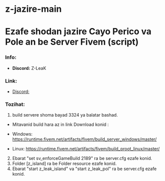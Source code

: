 # z-jazire-main
# Ezafe shodan jazire Cayo Perico va Pole an be Server Fivem (script)

### Info:
- **Discord:** Z-LeaK

### Link:
- [Discord:](https://discord.gg/F8xVAmDXvt)

### Tozihat:
1) build servere shoma bayad 3324 ya balatar bashad. 
* Mitavanid build hara az in link Download konid : 

* Windows: https://runtime.fivem.net/artifacts/fivem/build_server_windows/master/

* Linux: https://runtime.fivem.net/artifacts/fivem/build_proot_linux/master/

2) Ebarat "set sv_enforceGameBuild 2189" ra be server.cfg ezafe konid.
3) Folder [z_island] ra be Folder resource ezafe konid.
4) Ebarat "start z_leak_island" va "start z_leak_pol" ra be server.cfg ezafe konid.
